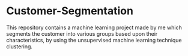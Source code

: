 # Customer-Segmentation
This repository contains a machine learning project made by me which segments the customer into various groups based upon their characteristics, by using the unsupervised machine learning technique clustering.
